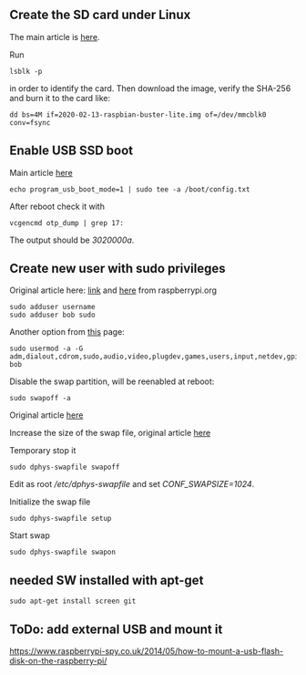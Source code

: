 ## Create the SD card under Linux
The main article is [here](https://www.raspberrypi.org/documentation/installation/installing-images/linux.md). 

Run 
```
lsblk -p
```
in order to identify the card. Then download the image, verify the SHA-256 and burn it to the card like:
```
dd bs=4M if=2020-02-13-raspbian-buster-lite.img of=/dev/mmcblk0 conv=fsync
```

## Enable USB SSD boot
Main article [here](https://www.raspberrypi.org/documentation/hardware/raspberrypi/bootmodes/msd.md)

```
echo program_usb_boot_mode=1 | sudo tee -a /boot/config.txt
```

After reboot check it with 
```
vcgencmd otp_dump | grep 17:
```

The output should be *3020000a*.

## Create new user with sudo privileges 

Original article here: [link](https://raspi.tv/2012/how-to-create-a-new-user-on-raspberry-pi) and [here](https://www.raspberrypi.org/documentation/linux/usage/users.md) from raspberrypi.org
```
sudo adduser username
sudo adduser bob sudo
```

Another option from [this](https://www.raspberrypi.org/documentation/configuration/security.md) page:
```
sudo usermod -a -G adm,dialout,cdrom,sudo,audio,video,plugdev,games,users,input,netdev,gpio,i2c,spi bob
```
Disable the swap partition, will be reenabled at reboot:
```
sudo swapoff -a
```
Original article [here](https://www.raspberrypi.org/forums/viewtopic.php?t=244130)

Increase the size of the swap file, original article [here](https://nebl.io/neblio-university/enabling-increasing-raspberry-pi-swap/)

Temporary stop it
```
sudo dphys-swapfile swapoff  
```
Edit as root */etc/dphys-swapfile* and set *CONF_SWAPSIZE=1024*.

Initialize the swap file
```
sudo dphys-swapfile setup
```
Start swap
```
sudo dphys-swapfile swapon
```
## needed SW installed with apt-get

```
sudo apt-get install screen git
```

## ToDo: add external USB and mount it
https://www.raspberrypi-spy.co.uk/2014/05/how-to-mount-a-usb-flash-disk-on-the-raspberry-pi/


